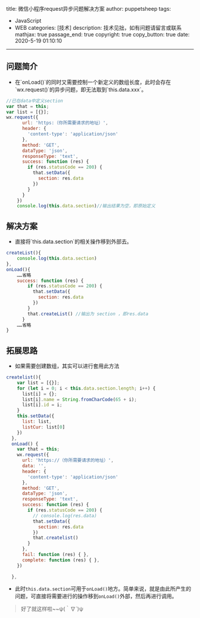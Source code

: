 title: 微信小程序request异步问题解决方案
author: puppetsheep
tags:
  - JavaScript
  - WEB
categories: [技术]
description: 技术见拙，如有问题请留言或联系
mathjax: true
passage_end: true
copyright: true
copy_button: true
date: 2020-5-19 01:10:10
---

## 问题简介
- <div class="note info no-icon"><p>在`onLoad()`的同时又需要控制一个新定义的数组长度，此时会存在`wx.request()`的异步问题，即无法取到`this.data.xxx`。</p></div>
<!-- more -->
```javascript
//已在data中定义section
var that = this;
var list = [{}];
wx.request({
      url: 'https:（你所需要请求的地址）',
      header: {
        'content-type': 'application/json'
      },
      method: 'GET',
      dataType: 'json',
      responseType: 'text',
      success: function (res) {
        if (res.statusCode == 200) {
          that.setData({
            section: res.data
          })  
        }
      }
    })
    console.log(this.data.section)//输出结果为空，即原始定义
```

## 解决方案
- <div class="note info"><p>直接将`this.data.section`的相关操作移到外部去。</p></div>
```JavaScript
createList(){
    console.log(this.data.section)
},
onLoad(){
    ……省略
    success: function (res) {
        if (res.statusCode == 200) {
          that.setData({
            section: res.data
          })  
        }
        that.createList() //输出为 section ，即res.data
      }
    ……省略
}
```

## 拓展思路
- <div class="note info"><p>如果需要创建数组，其实可以进行套用此方法</p></div>
```javascript
createlist(){
    var list = [{}];
    for (let i = 0; i < this.data.section.length; i++) {
      list[i] = {};
      list[i].name = String.fromCharCode(65 + i);
      list[i].id = i;
    }
    this.setData({
      list: list,
      listCur: list[0]
    })
  },
  onLoad() {
    var that = this;
    wx.request({
      url: 'https://（你所需要请求的地址）',
      data: '',
      header: {
        'content-type': 'application/json'
      },
      method: 'GET',
      dataType: 'json',
      responseType: 'text',
      success: function (res) {
        if (res.statusCode == 200) {
          // console.log(res.data)
          that.setData({
            section: res.data
          })  
          that.createlist()
        }
      },
      fail: function (res) { },
      complete: function (res) { },
    })
    
  },
```
- 此时`this.data.section`可用于`onLoad()`地方。简单来说，就是由此所产生的问题，可直接将需要进行的操作移到`onLoad()`外部，然后再进行调用。

> 好了就这样啦~~ψ(｀∇´)ψ